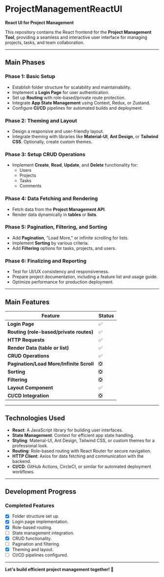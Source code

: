 # **ProjectManagementReactUI**  
**React UI for Project Management**  

This repository contains the React frontend for the **Project Management Tool**, providing a seamless and interactive user interface for managing projects, tasks, and team collaboration.

---

## **Main Phases**

### **Phase 1: Basic Setup**
- Establish folder structure for scalability and maintainability.
- Implement a **Login Page** for user authentication.
- Set up **Routing** with role-based/private route protection.
- Integrate **App State Management** using Context, Redux, or Zustand.
- Configure **CI/CD** pipelines for automated builds and deployment.

### **Phase 2: Theming and Layout**
- Design a responsive and user-friendly layout.
- Integrate theming with libraries like **Material-UI**, **Ant Design**, or **Tailwind CSS**. Optionally, create custom themes.

### **Phase 3: Setup CRUD Operations**
- Implement **Create**, **Read**, **Update**, and **Delete** functionality for:
  - Users
  - Projects
  - Tasks
  - Comments

### **Phase 4: Data Fetching and Rendering**
- Fetch data from the **Project Management API**.
- Render data dynamically in **tables** or **lists**.

### **Phase 5: Pagination, Filtering, and Sorting**
- Add **Pagination**, "Load More," or infinite scrolling for lists.
- Implement **Sorting** by various criteria.
- Add **Filtering** options for tasks, projects, and users.

### **Phase 6: Finalizing and Reporting**
- Test for UI/UX consistency and responsiveness.
- Prepare project documentation, including a feature list and usage guide.
- Optimize performance for production deployment.

---

## **Main Features**

| **Feature**                            | **Status** |
|----------------------------------------|------------|
| **Login Page**                         | ✅        |
| **Routing (role-based/private routes)**| ✅         |
| **HTTP Requests**                      | ✅         |
| **Render Data (table or list)**        | ✅         |
| **CRUD Operations**                    | ✅         |
| **Pagination/Load More/Infinite Scroll**| ❎         |
| **Sorting**                            | ❎         |
| **Filtering**                          | ❎         |
| **Layout Component**                   | ✅         |
| **CI/CD Integration**                  | ❎         |

---

## **Technologies Used**

- **React**: A JavaScript library for building user interfaces.  
- **State Management**: Context for efficient app state handling.  
- **Styling**: Material-UI, Ant Design, Tailwind CSS, or custom themes for a professional look.  
- **Routing**: Role-based routing with React Router for secure navigation.  
- **HTTP Client**: Axios for data fetching and communication with the backend.  
- **CI/CD**: GitHub Actions, CircleCI, or similar for automated deployment workflows.

---

## **Development Progress**

### **Completed Features**
- [x] Folder structure set up.
- [x] Login page implementation.
- [x] Role-based routing.
- [ ] State management integration.
- [x] CRUD functionality.
- [ ] Pagination and filtering.
- [x] Theming and layout.
- [ ] CI/CD pipelines configured.

---

**Let's build efficient project management together! 🚀**
